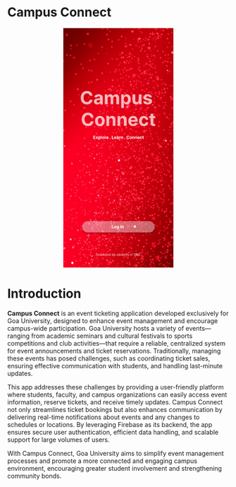 # Campus Connect

<p align="center">
  <img src="Frame 8.png" alt="Campus Connect Banner" width="250"/>
</p>

 <H1>Introduction</H1>

**Campus Connect** is an event ticketing application developed exclusively for Goa University, designed to enhance event management and encourage campus-wide participation. Goa University hosts a variety of events—ranging from academic seminars and cultural festivals to sports competitions and club activities—that require a reliable, centralized system for event announcements and ticket reservations. Traditionally, managing these events has posed challenges, such as coordinating ticket sales, ensuring effective communication with students, and handling last-minute updates.

This app addresses these challenges by providing a user-friendly platform where students, faculty, and campus organizations can easily access event information, reserve tickets, and receive timely updates. Campus Connect not only streamlines ticket bookings but also enhances communication by delivering real-time notifications about events and any changes to schedules or locations. By leveraging Firebase as its backend, the app ensures secure user authentication, efficient data handling, and scalable support for large volumes of users.

With Campus Connect, Goa University aims to simplify event management processes and promote a more connected and engaging campus environment, encouraging greater student involvement and strengthening community bonds.
